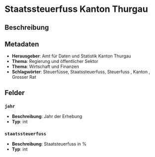 # Staatssteuerfuss Kanton Thurgau

## Beschreibung

## Metadaten

- **Herausgeber**: Amt für Daten und Statistik Kanton Thurgau
- **Thema**: Regierung und öffentlicher Sektor
- **Thema**: Wirtschaft und Finanzen
- **Schlagwörter**: Steuerfüsse, Staatssteuerfuss, Steuerfuss , Kanton , Grosser Rat

## Felder

### `jahr`
- **Beschreibung**: Jahr der Erhebung
- **Typ**: int

### `staatssteuerfuss`
- **Beschreibung**: Staatsteuerfuss in %
- **Typ**: int

